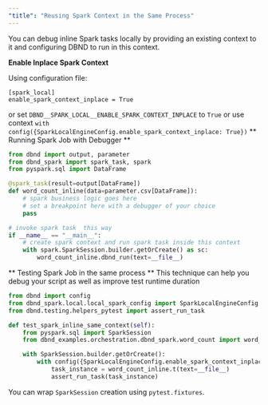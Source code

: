 ```yaml
---
"title": "Reusing Spark Context in the Same Process"
---
```

You can debug inline Spark tasks locally by providing an existing context to it and configuring DBND to run in this context.

**Enable Inplace Spark Context**

Using configuration file:
```
[spark_local]
enable_spark_context_inplace = True
```
or set `DBND__SPARK_LOCAL__ENABLE_SPARK_CONTEXT_INPLACE` to `True`
or use context `with config({SparkLocalEngineConfig.enable_spark_context_inplace: True})`
** Running Spark Job with Debugger **

```python
from dbnd import output, parameter
from dbnd_spark import spark_task, spark
from pyspark.sql import DataFrame

@spark_task(result=output[DataFrame])
def word_count_inline(data=parameter.csv[DataFrame]):
    # spark business logic goes here
    # set a breakpoint here with a debugger of your choice
    pass

# invoke spark task  this way
if __name__ == "__main__":
    # create spark context and run spark task inside this context
    with spark.SparkSession.builder.getOrCreate() as sc:
        word_count_inline.dbnd_run(text=__file__)
```

** Testing Spark Job in the same process **
This technique can help you debug your script as well as improve test runtime duration

```python
from dbnd import config
from dbnd_spark.local.local_spark_config import SparkLocalEngineConfig
from dbnd.testing.helpers_pytest import assert_run_task

def test_spark_inline_same_context(self):
    from pyspark.sql import SparkSession
    from dbnd_examples.orchestration.dbnd_spark.word_count import word_count_inline

    with SparkSession.builder.getOrCreate():
        with config({SparkLocalEngineConfig.enable_spark_context_inplace: True}):
            task_instance = word_count_inline.t(text=__file__)
            assert_run_task(task_instance)
```

 You can wrap `SparkSession` creation using `pytest.fixtures`.
